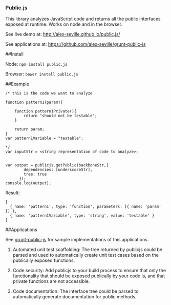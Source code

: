 ### Public.js


This library analyzes JavaScript code and returns all the public interfaces exposed at runtime.  Works on node and in the browser.

See live demo at: http://alex-seville.github.io/public.js/

See applications at: https://github.com/alex-seville/grunt-public-js


##Install

Node: `npm install public.js`

Browser: `bower install public.js`


##Example

```
/* this is the code we want to analyze

function pattern1(param){

    function pattern1Private(){
        return "should not be testable";
    }

    return param;
}
var pattern1Variable = "testable";

*/
var inputStr = <string representation of code to analyze>;


var output = publicjs.getPublic(backboneStr,{
        dependencies: [underscoreStr],
        tree: true
      });
console.log(output);
```

Result: 
```
[ 
  { name: 'pattern1', type: 'function', parameters: [{ name: 'param' }] },
  { name: 'pattern1Variable', type: 'string', value: 'testable' } 
]
```  



##Applications

See [grunt-public-js](https://github.com/alex-seville/grunt-public-js) for sample implementations of this applications.

1. Automated unit test scaffolding: The tree returned by publicjs could be parsed and used to automatically create unit test cases based on the publically exposed functions. 

2. Code security: Add publicjs to your build process to ensure that only the functionality that should be exposed publically by your code is, and that private functions are not accessible.

3. Code documentation: The interface tree could be parsed to automatically generate documentation for public methods.  
